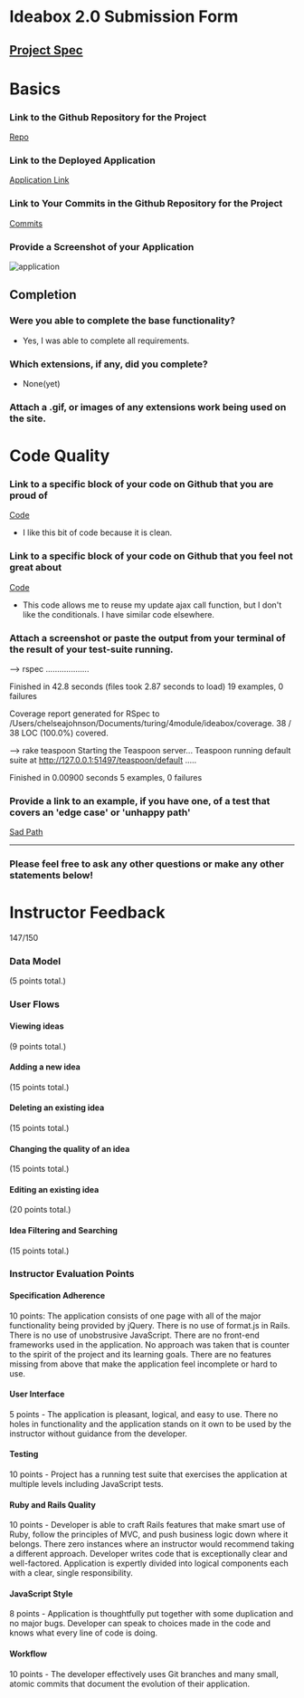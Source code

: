 # Ideabox 2.0 Submission Form
[Project Spec](https://github.com/turingschool/curriculum/blob/master/source/projects/revenge_of_idea_box.markdown)
------

# Basics

### Link to the Github Repository for the Project
[Repo](https://github.com/cheljoh/ideabox)

### Link to the Deployed Application
[Application Link](https://cheljohideas.herokuapp.com/)

### Link to Your Commits in the Github Repository for the Project
[Commits](https://github.com/cheljoh/ideabox/commits/master?page=1)

### Provide a Screenshot of your Application
![application](http://g.recordit.co/FMwnbSPB4q.gif)

## Completion

### Were you able to complete the base functionality?
* Yes, I was able to complete all requirements.

### Which extensions, if any, did you complete?
* None(yet)

### Attach a .gif, or images of any extensions work being used on the site.

# Code Quality

### Link to a specific block of your code on Github that you are proud of
 [Code](https://github.com/cheljoh/ideabox/blob/master/app/assets/javascripts/load_ideas.js#L1-L9)
* I like this bit of code because it is clean.

### Link to a specific block of your code on Github that you feel not great about
  [Code](https://github.com/cheljoh/ideabox/blob/master/app/assets/javascripts/events.js#L99-L108)
* This code allows me to reuse my update ajax call function, but I don't like the conditionals. I have similar code elsewhere.

### Attach a screenshot or paste the output from your terminal of the result of your test-suite running.

--> rspec
...................

Finished in 42.8 seconds (files took 2.87 seconds to load)
19 examples, 0 failures

Coverage report generated for RSpec to /Users/chelseajohnson/Documents/turing/4module/ideabox/coverage. 38 / 38 LOC (100.0%) covered.

--> rake teaspoon
Starting the Teaspoon server...
Teaspoon running default suite at http://127.0.0.1:51497/teaspoon/default
.....

Finished in 0.00900 seconds
5 examples, 0 failures

### Provide a link to an example, if you have one, of a test that covers an 'edge case' or 'unhappy path'
[Sad Path](https://github.com/cheljoh/ideabox/blob/master/spec/features/user_adds_a_new_idea_spec.rb#L31-L49)

-----

### Please feel free to ask any other questions or make any other statements below!

# Instructor Feedback

147/150

### Data Model

(5 points total.)

### User Flows

#### Viewing ideas

(9 points total.)

#### Adding a new idea

(15 points total.)

#### Deleting an existing idea

(15 points total.)

#### Changing the quality of an idea

(15 points total.)

#### Editing an existing idea

(20 points total.)

#### Idea Filtering and Searching

(15 points total.)

### Instructor Evaluation Points

#### Specification Adherence

10 points: The application consists of one page with all of the major functionality being provided by jQuery. There is no use of format.js in Rails. There is no use of unobstrusive JavaScript. There are no front-end frameworks used in the application. No approach was taken that is counter to the spirit of the project and its learning goals. There are no features missing from above that make the application feel incomplete or hard to use.

#### User Interface

5 points - The application is pleasant, logical, and easy to use. There no holes in functionality and the application stands on it own to be used by the instructor without guidance from the developer.

#### Testing

10 points - Project has a running test suite that exercises the application at multiple levels including JavaScript tests.

#### Ruby and Rails Quality

10 points - Developer is able to craft Rails features that make smart use of Ruby, follow the principles of MVC, and push business logic down where it belongs. There zero instances where an instructor would recommend taking a different approach. Developer writes code that is exceptionally clear and well-factored. Application is expertly divided into logical components each with a clear, single responsibility.

#### JavaScript Style

8 points - Application is thoughtfully put together with some duplication and no major bugs. Developer can speak to choices made in the code and knows what every line of code is doing.

#### Workflow

10 points - The developer effectively uses Git branches and many small, atomic commits that document the evolution of their application.
